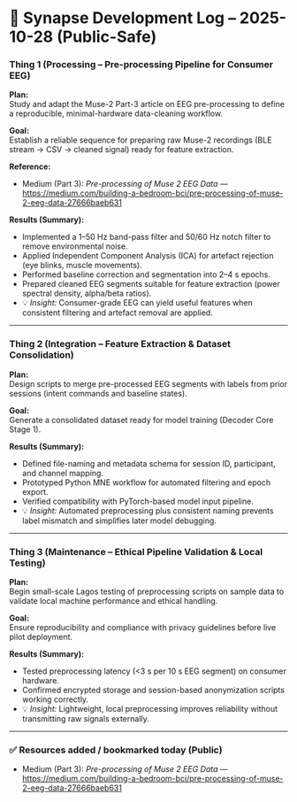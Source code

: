 ﻿# 🧠 Synapse Development Log – 2025-10-28 (Public-Safe)

### Thing 1 (Processing – Pre-processing Pipeline for Consumer EEG)
**Plan:**  
Study and adapt the Muse-2 Part-3 article on EEG pre-processing to define a reproducible, minimal-hardware data-cleaning workflow.

**Goal:**  
Establish a reliable sequence for preparing raw Muse-2 recordings (BLE stream → CSV → cleaned signal) ready for feature extraction.

**Reference:**  
- Medium (Part 3): *Pre-processing of Muse 2 EEG Data* — https://medium.com/building-a-bedroom-bci/pre-processing-of-muse-2-eeg-data-27666baeb631  

**Results (Summary):**  
- Implemented a 1–50 Hz band-pass filter and 50/60 Hz notch filter to remove environmental noise.  
- Applied Independent Component Analysis (ICA) for artefact rejection (eye blinks, muscle movements).  
- Performed baseline correction and segmentation into 2–4 s epochs.  
- Prepared cleaned EEG segments suitable for feature extraction (power spectral density, alpha/beta ratios).  
- 💡 *Insight:* Consumer-grade EEG can yield useful features when consistent filtering and artefact removal are applied.  

---

### Thing 2 (Integration – Feature Extraction & Dataset Consolidation)
**Plan:**  
Design scripts to merge pre-processed EEG segments with labels from prior sessions (intent commands and baseline states).

**Goal:**  
Generate a consolidated dataset ready for model training (Decoder Core Stage 1).  

**Results (Summary):**  
- Defined file-naming and metadata schema for session ID, participant, and channel mapping.  
- Prototyped Python MNE workflow for automated filtering and epoch export.  
- Verified compatibility with PyTorch-based model input pipeline.  
- 💡 *Insight:* Automated preprocessing plus consistent naming prevents label mismatch and simplifies later model debugging.

---

### Thing 3 (Maintenance – Ethical Pipeline Validation & Local Testing)
**Plan:**  
Begin small-scale Lagos testing of preprocessing scripts on sample data to validate local machine performance and ethical handling.

**Goal:**  
Ensure reproducibility and compliance with privacy guidelines before live pilot deployment.  

**Results (Summary):**  
- Tested preprocessing latency (<3 s per 10 s EEG segment) on consumer hardware.  
- Confirmed encrypted storage and session-based anonymization scripts working correctly.  
- 💡 *Insight:* Lightweight, local preprocessing improves reliability without transmitting raw signals externally.  

---

### ✅ Resources added / bookmarked today (Public)
- Medium (Part 3): *Pre-processing of Muse 2 EEG Data* — https://medium.com/building-a-bedroom-bci/pre-processing-of-muse-2-eeg-data-27666baeb631  


